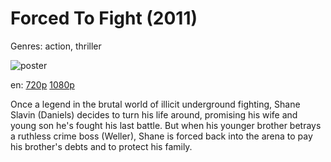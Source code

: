 # Forced To Fight (2011)

Genres: action, thriller

![poster](http://image.tmdb.org/t/p/w500/8nN6TXtJDP17vBJL0RcfYCOVfcv.jpg)

en:
  [720p](magnet:?xt=urn:btih:98C4E52CD4947D26868D1A6BB291C4B6EDBABB69&tr=udp://glotorrents.pw:6969/announce&tr=udp://tracker.opentrackr.org:1337/announce&tr=udp://torrent.gresille.org:80/announce&tr=udp://tracker.openbittorrent.com:80&tr=udp://tracker.coppersurfer.tk:6969&tr=udp://tracker.leechers-paradise.org:6969&tr=udp://p4p.arenabg.ch:1337&tr=udp://tracker.internetwarriors.net:1337)
  [1080p](magnet:?xt=urn:btih:7B64F2E1E87A7DF1F38BCFAA94A6D0667AE35347&tr=udp://glotorrents.pw:6969/announce&tr=udp://tracker.opentrackr.org:1337/announce&tr=udp://torrent.gresille.org:80/announce&tr=udp://tracker.openbittorrent.com:80&tr=udp://tracker.coppersurfer.tk:6969&tr=udp://tracker.leechers-paradise.org:6969&tr=udp://p4p.arenabg.ch:1337&tr=udp://tracker.internetwarriors.net:1337)
  


Once a legend in the brutal world of illicit underground fighting, Shane Slavin (Daniels) decides to turn his life around, promising his wife and young son he's fought his last battle. But when his younger brother betrays a ruthless crime boss (Weller), Shane is forced back into the arena to pay his brother's debts and to protect his family.